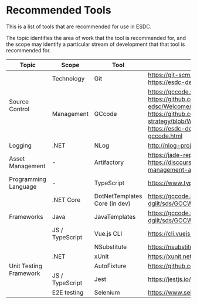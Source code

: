 # Recommended Tools

This is a list of tools that are recommended for use in ESDC.

The topic identifies the area of work that the tool is recommended for, and the scope may identify a particular stream of development that that tool is recommended for.

<table>
  <thead>
    <tr>
      <th>Topic</th>
      <th>Scope</th>
      <th>Tool</th>
      <th>References</th>
    </tr>
  </thead>
  <tbody>
    <tr>
      <td rowspan="2">Source Control</td>
      <td>Technology</td>
      <td>Git</td>
      <td><a href="https://git-scm.com/" rel="nofollow">https://git-scm.com/</a><br />
        <a href="https://esdc-devcop.github.io/strategy/guides/tfvc-to-git.html" rel="nofollow">https://esdc-devcop.github.io/strategy/guides/tfvc-to-git.html</a></td>
    </tr>
    <tr>
      <td>Management</td>
      <td>GCcode</td>
      <td><a href="https://gccode.ssc-spc.gc.ca/iitb-dgiit/" rel="nofollow">https://gccode.ssc-spc.gc.ca/iitb-dgiit/</a><br/>
        <a href="https://github.com/esdc-edsc/Welcome/blob/master/Recommendations/GCcode.md" rel="nofollow">https://github.com/esdc-edsc/Welcome/blob/master/Recommendations/GCcode.md</a><br/>
        <a href="https://github.com/gcdevops/strategie-devops-strategy/blob/WorkInProgress/Content/OfficalGCCodeSupport.md">https://github.com/gcdevops/strategie-devops-strategy/blob/WorkInProgress/Content/OfficalGCCodeSupport.md</a><br />
        <a href="https://esdc-devcop.github.io/strategy/guides/tfs-to-gccode.html" rel="nofollow">https://esdc-devcop.github.io/strategy/guides/tfs-to-gccode.html</a></td>
    </tr>
    <tr>
      <td>Logging</td>
      <td>.NET</td>
      <td>NLog</td>
      <td><a href="http://nlog-project.org/" rel="nofollow">http://nlog-project.org/</a></td>
    </tr>
    <tr>
      <td>Asset Management</td>
      <td>-</td>
      <td>Artifactory</td>
      <td><a href="https://jade-repos.intra.dev/artifactory/webapp/#/home" rel="nofollow">https://jade-repos.intra.dev/artifactory/webapp/#/home</a><br/>
        <a href="https://discourse.devx.team/t/artifactory-as-an-asset-management-and-vulnerability-management-process/89" rel="nofollow">https://discourse.devx.team/t/artifactory-as-an-asset-management-and-vulnerability-management-process/89</a></td>
    </tr>
    <tr>
      <td>Programming Language</td>
      <td>-</td>
      <td>TypeScript</td>
      <td><a href="https://www.typescriptlang.org/" rel="nofollow">https://www.typescriptlang.org/</a></td>
    </tr>
    <tr>
      <td rowspan="3">Frameworks</td>
      <td>.NET Core</td>
      <td>DotNetTemplates Core (in dev)</td>
      <td><a href="https://gccode.ssc-spc.gc.ca/iitb-dgiit/sds/GOCWebTemplates/DotNetTemplates" rel="nofollow">https://gccode.ssc-spc.gc.ca/iitb-dgiit/sds/GOCWebTemplates/DotNetTemplates</a></td>
    </tr>
    <tr>
      <td>Java</td>
      <td>JavaTemplates</td>
      <td><a href="https://gccode.ssc-spc.gc.ca/iitb-dgiit/sds/GOCWebTemplates/JavaTemplates" rel="nofollow">https://gccode.ssc-spc.gc.ca/iitb-dgiit/sds/GOCWebTemplates/JavaTemplates</a></td>
    </tr>
    <tr>
      <td>JS / TypeScript</td>
      <td>Vue.js CLI</td>
      <td><a href="https://cli.vuejs.org/" rel="nofollow">https://cli.vuejs.org/</a></td>
    </tr>
    <tr>
      <td rowspan="5">Unit Testing Framework</td>
      <td rowspan="3">.NET</td>
      <td>NSubstitute</td>
      <td><a href="https://nsubstitute.github.io/" rel="nofollow">https://nsubstitute.github.io/</a></td>
    </tr>
    <tr>
      <td>xUnit</td>
      <td><a href="https://xunit.net/" rel="nofollow">https://xunit.net/</a></td>
    </tr>
    <tr>
      <td>AutoFixture</td>
      <td><a href="https://github.com/AutoFixture/AutoFixture" rel="nofollow">https://github.com/AutoFixture/AutoFixture</a></td>
    </tr>
    <tr>
      <td>JS / TypeScript</td>
      <td>Jest</td>
      <td><a href="https://jestjs.io/" rel="nofollow">https://jestjs.io/</a></td>
    </tr>
    <tr>
      <td>E2E testing</td>
      <td>Selenium</td>
      <td><a href="https://www.seleniumhq.org/" rel="nofollow">https://www.seleniumhq.org/</a></td>
    </tr>
  </tbody>
</table>
